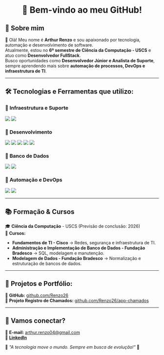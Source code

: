 <h1 align="center">👋 Bem-vindo ao meu GitHub!</h1>

## 🎯 Sobre mim
🚀 Olá! Meu nome é **Arthur Renzo** e sou apaixonado por tecnologia, automação e desenvolvimento de software.  
Atualmente, estou no **6º semestre de Ciência da Computação - USCS** e atuo como **Desenvolvedor FullStack**.  
Busco oportunidades como **Desenvolvedor Júnior e Analista de Suporte**, sempre aprendendo mais sobre **automação de processos, DevOps e infraestrutura de TI**.

---

## 🛠️ Tecnologias e Ferramentas que utilizo:

### 🔹 **Infraestrutura e Suporte**
<img src="https://img.shields.io/badge/Windows-0078D6?style=for-the-badge&logo=windows&logoColor=white"/> <img src="https://img.shields.io/badge/ITIL-000000?style=for-the-badge&logo=itil&logoColor=white"/>

### 🔹 **Desenvolvimento**
<img src="https://img.shields.io/badge/Python-3776AB?style=for-the-badge&logo=python&logoColor=white"/> <img src="https://img.shields.io/badge/JavaScript-F7DF1E?style=for-the-badge&logo=javascript&logoColor=black"/> <img src="https://img.shields.io/badge/Flask-000000?style=for-the-badge&logo=flask&logoColor=white"/> <img src="https://img.shields.io/badge/React-61DAFB?style=for-the-badge&logo=react&logoColor=black"/> <img src="https://img.shields.io/badge/Electron-47848F?style=for-the-badge&logo=electron&logoColor=white"/>

### 🔹 **Banco de Dados**
<img src="https://img.shields.io/badge/MySQL-4479A1?style=for-the-badge&logo=mysql&logoColor=white"/> <img src="https://img.shields.io/badge/PostgreSQL-336791?style=for-the-badge&logo=postgresql&logoColor=white"/> 

### 🔹 **Automação e DevOps**
<img src="https://img.shields.io/badge/N8N-0D8ABC?style=for-the-badge&logo=n8n&logoColor=white"/> <img src="https://img.shields.io/badge/Docker-2496ED?style=for-the-badge&logo=docker&logoColor=white"/>

---

## 📚 Formação & Cursos
🎓 **Ciência da Computação** - USCS (Previsão de conclusão: 2026)  
📌 **Cursos:**  
- **Fundamentos de TI - Cisco** → Redes, segurança e infraestrutura de TI.  
- **Administração e Implementação de Banco de Dados - Fundação Bradesco** → SQL, modelagem e manutenção.  
- **Modelagem de Dados - Fundação Bradesco** → Normalização e estruturação de bancos de dados.  

---

## 📌 Projetos e Portfólio:
🔗 **GitHub:** [github.com/Renzo26](https://github.com/Renzo26)  
🔗 **Projeto Registro de Chamados:** [github.com/Renzo26/app-chamados](https://github.com/Renzo26/app-chamados)  

---

## 📩 Vamos conectar?
📧 **E-mail:** [arthur.renzo04@gmail.com](mailto:arthur.renzo04@gmail.com)  
🔗 **[LinkedIn](https://www.linkedin.com/in/arthur-renzo-90571326a/)**  

📌 *"A tecnologia move o mundo. Sempre em busca de evolução!"* 🚀
